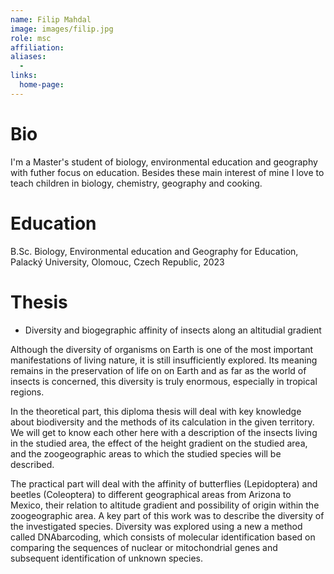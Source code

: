 ```yaml
---
name: Filip Mahdal
image: images/filip.jpg
role: msc
affiliation: 
aliases:
  - 
links:
  home-page: 
---
```


# Bio

I'm a Master's student of biology, environmental education and geography with futher focus on education. Besides these main interest of mine I love to teach children in biology, chemistry, geography and cooking. 

# Education

B.Sc. Biology, Environmental education and Geography for Education, Palacký University, Olomouc, Czech Republic, 2023


# Thesis

* Diversity and biogegraphic affinity of insects along an altitudial gradient

Although the diversity of organisms on Earth is one of the most important manifestations of living nature, it is still insufficiently explored. Its meaning remains in the preservation of life on on Earth and as far as the world of insects is concerned, this diversity is truly enormous, especially in tropical regions.

In the theoretical part, this diploma thesis will deal with key knowledge about biodiversity and the methods of its calculation in the given territory. We will get to know each other here with a description of the insects living in the studied area, the effect of the height gradient on the studied area, and the zoogeographic areas to which the studied species will be described.
 
The practical part will deal with the affinity of butterflies (Lepidoptera) and beetles (Coleoptera) to different geographical areas from Arizona to Mexico, their relation to altitude gradient and possibility of origin within the zoogeographic area. A key part of this work was to describe the diversity of the investigated species. Diversity was explored using a new a method called DNAbarcoding, which consists of molecular identification based on comparing the sequences of nuclear or mitochondrial genes and subsequent identification of unknown species.
